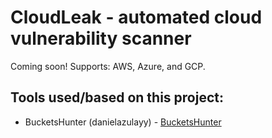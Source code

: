 # CloudLeak - automated cloud vulnerability scanner
Coming soon!
Supports: AWS, Azure, and GCP.



## Tools used/based on this project:
- BucketsHunter (danielazulayy) - [BucketsHunter](https://github.com/DanielAzulayy/BucketsHunter)
